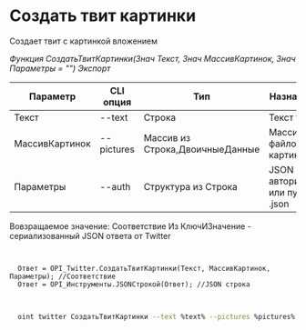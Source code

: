 ﻿---
sidebar_position: 3
---

# Создать твит картинки
 Создает твит с картинкой вложением


*Функция СоздатьТвитКартинки(Знач Текст, Знач МассивКартинок, Знач Параметры = "") Экспорт*

  | Параметр | CLI опция | Тип | Назначение |
  |-|-|-|-|
  | Текст | --text | Строка | Текст твита |
  | МассивКартинок | --pictures | Массив из Строка,ДвоичныеДанные | Массив файлов картинок |
  | Параметры | --auth | Структура из Строка | JSON авторизации или путь к .json |

  
  Вовзращаемое значение:   Соответствие Из КлючИЗначение - сериализованный JSON ответа от Twitter

```bsl title="Пример кода"
	

  Ответ = OPI_Twitter.СоздатьТвитКартинки(Текст, МассивКартинок, Параметры); //Соответствие
  Ответ = OPI_Инструменты.JSONСтрокой(Ответ); //JSON строка
	
```

```sh title="Пример команд CLI"
    
  oint twitter СоздатьТвитКартинки --text %text% --pictures %pictures% --auth %auth%

```


```json title="Результат"



```

